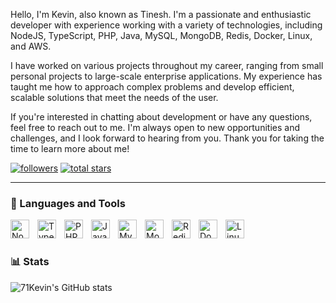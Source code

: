 Hello, I'm Kevin, also known as Tinesh. I'm a passionate and enthusiastic developer with experience working with a variety of technologies, including NodeJS, TypeScript, PHP, Java, MySQL, MongoDB, Redis, Docker, Linux, and AWS.

I have worked on various projects throughout my career, ranging from small personal projects to large-scale enterprise applications. My experience has taught me how to approach complex problems and develop efficient, scalable solutions that meet the needs of the user.

If you're interested in chatting about development or have any questions, feel free to reach out to me. I'm always open to new opportunities and challenges, and I look forward to hearing from you. Thank you for taking the time to learn more about me!

   <p align="left">
      <a href="https://github.com/71Kevin?tab=followers">
         <img alt="followers" title="Follow me on Github" src="https://custom-icon-badges.demolab.com/github/followers/71Kevin?color=236ad3&labelColor=1155ba&style=for-the-badge&logo=person-add&label=Follow&logoColor=white"/></a>
      <a href="https://github.com/71Kevin?tab=repositories&sort=stargazers">
         <img alt="total stars" title="Total stars on GitHub" src="https://custom-icon-badges.demolab.com/github/stars/71Kevin?color=55960c&style=for-the-badge&labelColor=488207&logo=star"/></a>
   </p>

---

### 🧰 Languages and Tools

<img align="left" alt="NodeJS" width="30px" style="padding-right:10px;" src="https://cdn.jsdelivr.net/gh/devicons/devicon/icons/nodejs/nodejs-original.svg" />
<img align="left" alt="TypeScript" width="30px" style="padding-right:10px;" src="https://cdn.jsdelivr.net/gh/devicons/devicon/icons/typescript/typescript-plain.svg" />
<img align="left" alt="PHP" width="30px" style="padding-right:10px;" src="https://cdn.jsdelivr.net/gh/devicons/devicon/icons/php/php-original.svg" />
<img align="left" alt="Java" width="30px" style="padding-right:10px;" src="https://cdn.jsdelivr.net/gh/devicons/devicon/icons/java/java-original.svg"/>
<img align="left" alt="MySQL" width="30px" style="padding-right:10px;" src="https://cdn.jsdelivr.net/gh/devicons/devicon/icons/mysql/mysql-plain.svg" />
<img align="left" alt="MongoDB" width="30px" style="padding-right:10px;" src="https://cdn.jsdelivr.net/gh/devicons/devicon/icons/mongodb/mongodb-plain.svg" />
<img align="left" alt="Redis" width="30px" style="padding-right:10px;" src="https://cdn.jsdelivr.net/gh/devicons/devicon/icons/redis/redis-plain.svg" />
<img align="left" alt="Docker" width="30px" style="padding-right:10px;" src="https://cdn.jsdelivr.net/gh/devicons/devicon/icons/docker/docker-plain.svg" />
<img align="left" alt="Linux" width="30px" style="padding-right:10px;" src="https://cdn.jsdelivr.net/gh/devicons/devicon/icons/linux/linux-original.svg" />
<br />

#

### 📊 Stats

![71Kevin's GitHub stats](https://github-readme-stats.vercel.app/api?username=71Kevin&show_icons=true&theme=gruvbox)

<!-- ![GitHub Streak](https://streak-stats.demolab.com?user=71Kevin&theme=gruvbox&border_radius=4.5) -->
